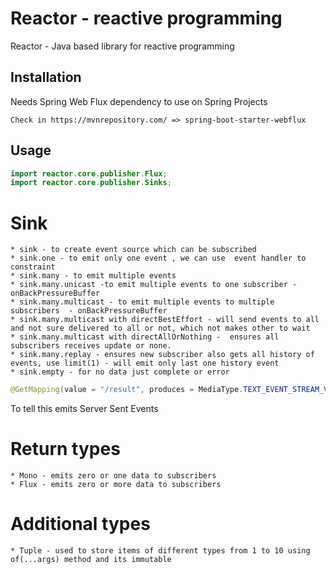 # Reactor - reactive programming

Reactor - Java based library for reactive programming

## Installation

Needs Spring Web Flux dependency to use on Spring Projects

```mvn
Check in https://mvnrepository.com/ => spring-boot-starter-webflux
```

## Usage

```java
import reactor.core.publisher.Flux;
import reactor.core.publisher.Sinks;
```
# Sink
	* sink - to create event source which can be subscribed
	* sink.one - to emit only one event , we can use  event handler to constraint
	* sink.many - to emit multiple events 
	* sink.many.unicast -to emit multiple events to one subscriber - onBackPressureBuffer
	* sink.many.multicast - to emit multiple events to multiple subscribers  - onBackPressureBuffer
	* sink.many.multicast with directBestEffort - will send events to all and not sure delivered to all or not, which not makes other to wait
	* sink.many.multicast with directAllOrNothing -  ensures all subscribers receives update or none.
	* sink.many.replay - ensures new subscriber also gets all history of events, use limit(1) - will emit only last one history event
	* sink.empty - for no data just complete or error

```Java
@GetMapping(value = "/result", produces = MediaType.TEXT_EVENT_STREAM_VALUE) 
```
To tell this emits Server Sent Events

# Return types
	* Mono - emits zero or one data to subscribers
	* Flux - emits zero or more data to subscribers

# Additional types
	* Tuple - used to store items of different types from 1 to 10 using of(...args) method and its immutable